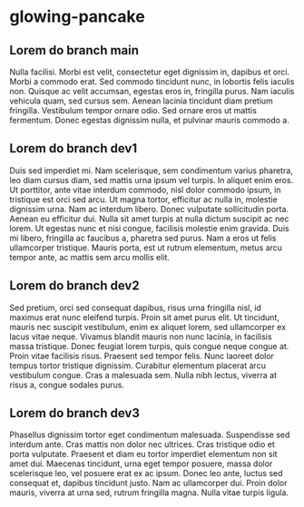 # glowing-pancake

## Lorem do branch main
Nulla facilisi. Morbi est velit, consectetur eget dignissim in, dapibus et orci. Morbi a commodo erat. Sed commodo tincidunt nunc, in lobortis felis iaculis non. Quisque ac velit accumsan, egestas eros in, fringilla purus. Nam iaculis vehicula quam, sed cursus sem. Aenean lacinia tincidunt diam pretium fringilla. Vestibulum tempor ornare odio. Sed ornare eros ut mattis fermentum. Donec egestas dignissim nulla, et pulvinar mauris commodo a.

## Lorem do branch dev1
Duis sed imperdiet mi. Nam scelerisque, sem condimentum varius pharetra, leo diam cursus diam, sed mattis urna ipsum vel turpis. In aliquet enim eros. Ut porttitor, ante vitae interdum commodo, nisl dolor commodo ipsum, in tristique est orci sed arcu. Ut magna tortor, efficitur ac nulla in, molestie dignissim urna. Nam ac interdum libero. Donec vulputate sollicitudin porta. Aenean eu efficitur dui. Nulla sit amet turpis at nulla dictum suscipit ac nec lorem. Ut egestas nunc et nisi congue, facilisis molestie enim gravida. Duis mi libero, fringilla ac faucibus a, pharetra sed purus. Nam a eros ut felis ullamcorper tristique. Mauris porta, est ut rutrum elementum, metus arcu tempor ante, ac mattis sem arcu mollis elit.

## Lorem do branch dev2
Sed pretium, orci sed consequat dapibus, risus urna fringilla nisl, id maximus erat nunc eleifend turpis. Proin sit amet purus elit. Ut tincidunt, mauris nec suscipit vestibulum, enim ex aliquet lorem, sed ullamcorper ex lacus vitae neque. Vivamus blandit mauris non nunc lacinia, in facilisis massa tristique. Donec feugiat lorem turpis, quis congue neque congue at. Proin vitae facilisis risus. Praesent sed tempor felis. Nunc laoreet dolor tempus tortor tristique dignissim. Curabitur elementum placerat arcu vestibulum congue. Cras a malesuada sem. Nulla nibh lectus, viverra at risus a, congue sodales purus.

## Lorem do branch dev3
Phasellus dignissim tortor eget condimentum malesuada. Suspendisse sed interdum ante. Cras mattis non dolor nec ultrices. Cras tristique odio et porta vulputate. Praesent et diam eu tortor imperdiet elementum non sit amet dui. Maecenas tincidunt, urna eget tempor posuere, massa dolor scelerisque leo, vel posuere erat ex ac ipsum. Donec leo ante, luctus sed consequat et, dapibus tincidunt justo. Nam ac ullamcorper dui. Proin dolor mauris, viverra at urna sed, rutrum fringilla magna. Nulla vitae turpis ligula.


